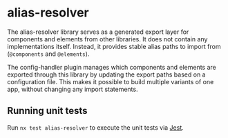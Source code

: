 # alias-resolver

The alias-resolver library serves as a generated export layer for components and elements from other libraries. It does not contain any implementations itself. Instead, it provides stable alias paths to import from (`@components` and `@elements`).

The config-handler plugin manages which components and elements are exported through this library by updating the export paths based on a configuration file. This makes it possible to build multiple variants of one app, without changing any import statements.

## Running unit tests

Run `nx test alias-resolver` to execute the unit tests via [Jest](https://jestjs.io).
